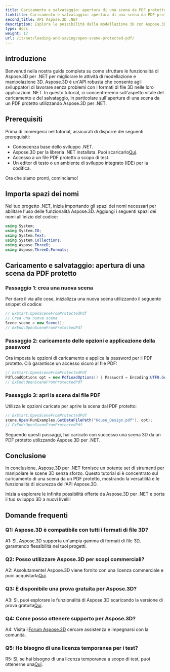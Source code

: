 ```yaml
---
title: Caricamento e salvataggio: apertura di una scena da PDF protetto
linktitle: Caricamento e salvataggio: apertura di una scena da PDF protetto
second_title: API Aspose.3D .NET
description: Esplora le possibilità della modellazione 3D con Aspose.3D per .NET. Impara ad aprire scene da PDF protetti nella nostra guida passo passo.
type: docs
weight: 17
url: /it/net/loading-and-saving/open-scene-protected-pdf/
---
```

## introduzione

Benvenuti nella nostra guida completa su come sfruttare le funzionalità di Aspose.3D per .NET per migliorare le attività di modellazione e manipolazione 3D. Aspose.3D è un'API robusta che consente agli sviluppatori di lavorare senza problemi con i formati di file 3D nelle loro applicazioni .NET. In questo tutorial, ci concentreremo sull'aspetto vitale del caricamento e del salvataggio, in particolare sull'apertura di una scena da un PDF protetto utilizzando Aspose.3D per .NET.

## Prerequisiti

Prima di immergerci nel tutorial, assicurati di disporre dei seguenti prerequisiti:

- Conoscenza base dello sviluppo .NET.
-  Aspose.3D per la libreria .NET installata. Puoi scaricarlo[Qui](https://releases.aspose.com/3d/net/).
- Accesso a un file PDF protetto a scopo di test.
- Un editor di testo o un ambiente di sviluppo integrato (IDE) per la codifica.

Ora che siamo pronti, cominciamo!

## Importa spazi dei nomi

Nel tuo progetto .NET, inizia importando gli spazi dei nomi necessari per abilitare l'uso delle funzionalità Aspose.3D. Aggiungi i seguenti spazi dei nomi all'inizio del codice:

```csharp
using System;
using System.IO;
using System.Text;
using System.Collections;
using Aspose.ThreeD;
using Aspose.ThreeD.Formats;
```

## Caricamento e salvataggio: apertura di una scena da PDF protetto

### Passaggio 1: crea una nuova scena

Per dare il via alle cose, inizializza una nuova scena utilizzando il seguente snippet di codice:

```csharp
// ExStart:OpenSceneFromProtectedPdf
// Crea una nuova scena
Scene scene = new Scene();
// ExEnd:OpenSceneFromProtectedPdf
```

### Passaggio 2: caricamento delle opzioni e applicazione della password

Ora imposta le opzioni di caricamento e applica la password per il PDF protetto. Ciò garantisce un accesso sicuro al file PDF:

```csharp
// ExStart:OpenSceneFromProtectedPdf
PdfLoadOptions opt = new PdfLoadOptions() { Password = Encoding.UTF8.GetBytes("password") };
// ExEnd:OpenSceneFromProtectedPdf
```

### Passaggio 3: apri la scena dal file PDF

Utilizza le opzioni caricate per aprire la scena dal PDF protetto:

```csharp
// ExStart:OpenSceneFromProtectedPdf
scene.Open(RunExamples.GetDataFilePath("House_Design.pdf"), opt);
// ExEnd:OpenSceneFromProtectedPdf
```

Seguendo questi passaggi, hai caricato con successo una scena 3D da un PDF protetto utilizzando Aspose.3D per .NET.

## Conclusione

In conclusione, Aspose.3D per .NET fornisce un potente set di strumenti per manipolare le scene 3D senza sforzo. Questo tutorial si è concentrato sul caricamento di una scena da un PDF protetto, mostrando la versatilità e le funzionalità di sicurezza dell'API Aspose.3D.

Inizia a esplorare le infinite possibilità offerte da Aspose.3D per .NET e porta il tuo sviluppo 3D a nuovi livelli!

## Domande frequenti

### Q1: Aspose.3D è compatibile con tutti i formati di file 3D?

A1: Sì, Aspose.3D supporta un'ampia gamma di formati di file 3D, garantendo flessibilità nei tuoi progetti.

### Q2: Posso utilizzare Aspose.3D per scopi commerciali?

A2: Assolutamente! Aspose.3D viene fornito con una licenza commerciale e puoi acquistarla[Qui](https://purchase.aspose.com/buy).

### Q3: È disponibile una prova gratuita per Aspose.3D?

 A3: Sì, puoi esplorare le funzionalità di Aspose.3D scaricando la versione di prova gratuita[Qui](https://releases.aspose.com/).

### Q4: Come posso ottenere supporto per Aspose.3D?

 A4: Visita il[Forum Aspose.3D](https://forum.aspose.com/c/3d/18) cercare assistenza e impegnarsi con la comunità.

### Q5: Ho bisogno di una licenza temporanea per i test?

 R5: Sì, se hai bisogno di una licenza temporanea a scopo di test, puoi ottenerne una[Qui](https://purchase.aspose.com/temporary-license/).